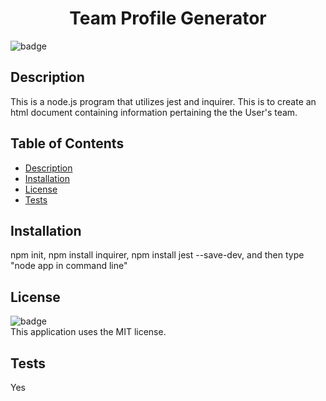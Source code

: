
  <h1 align="center">Team Profile Generator</h1>

  ![badge](https://img.shields.io/badge/license-MIT-blue)<br>

  ## Description
  This is a node.js program that utilizes jest and inquirer. This is to create an html document containing information pertaining the the User's team. 

  ## Table of Contents
  - [Description](#description)
  - [Installation](#installation)
  - [License](#license)
  - [Tests](#tests)

  ## Installation
  npm init, npm install inquirer, npm install jest --save-dev, and then type "node app in command line"

  ## License
  ![badge](https://img.shields.io/badge/license-MIT-blue)<br>
 This application uses the MIT license.

## Tests
Yes

